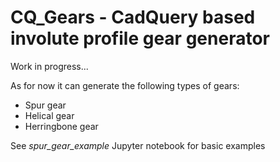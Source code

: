 # CQ_Gears - CadQuery based involute profile gear generator


Work in progress...


As for now it can generate the following types of gears:
- Spur gear
- Helical gear
- Herringbone gear

See *spur_gear_example* Jupyter notebook for basic examples
